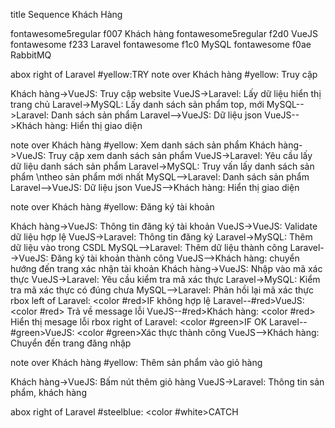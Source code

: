 title Sequence Khách Hàng


fontawesome5regular f007 Khách hàng
fontawesome5regular f2d0 VueJS
fontawesome f233 Laravel
fontawesome f1c0 MySQL
fontawesome f0ae RabbitMQ

abox right of Laravel #yellow:TRY
note over Khách hàng #yellow: Truy cập

Khách hàng->VueJS: Truy cập website
VueJS->Laravel: Lấy dữ liệu hiển thị trang chủ
Laravel->MySQL: Lấy danh sách sản phẩm top, mới
MySQL-->Laravel: Danh sách sản phẩm
Laravel-->VueJS: Dữ liệu json
VueJS-->Khách hàng: Hiển thị giao diện

note over Khách hàng #yellow: Xem danh sách sản phẩm
Khách hàng->VueJS: Truy cập xem danh sách sản phẩm
VueJS->Laravel: Yêu cầu lấy dữ liệu danh sách sản phẩm
Laravel->MySQL: Truy vấn lấy danh sách sản phẩm \ntheo sản phẩm mới nhất
MySQL-->Laravel: Danh sách sản phẩm
Laravel-->VueJS: Dữ liệu json
VueJS-->Khách hàng: Hiển thị giao diện

note over Khách hàng #yellow: Đăng ký tài khoản

Khách hàng->VueJS: Thông tin đăng ký tài khoản
VueJS->VueJS: Validate dữ liệu hợp lệ
VueJS->Laravel: Thông tin đăng ký
Laravel->MySQL: Thêm dữ liệu vào trong CSDL
MySQL-->Laravel: Thêm dữ liệu thành công
Laravel-->VueJS: Đăng ký tài khoản thành công
VueJS-->Khách hàng: chuyển hướng đến trang xác nhận tài khoản
Khách hàng->VueJS: Nhập vào mã xác thực
VueJS->Laravel: Yêu cầu kiểm tra mã xác thực
Laravel->MySQL: Kiểm tra mã xác thực có đúng chưa
MySQL-->Laravel: Phản hồi lại mã xác thực 
rbox left of Laravel: <color #red>IF không hợp lệ
Laravel--#red>VueJS: <color #red> Trả về message lỗi
VueJS--#red>Khách hàng: <color #red> Hiển thị mesage lỗi
rbox right of Laravel: <color #green>IF OK
Laravel--#green>VueJS: <color #green>Xác thực thành công
VueJS-->Khách hàng: Chuyển đến trang đăng nhập

note over Khách hàng #yellow: Thêm sản phẩm vào giỏ hàng

Khách hàng->VueJS: Bấm nút thêm giỏ hàng
VueJS->Laravel: Thông tin sản phẩm, khách hàng

abox right of Laravel #steelblue: <color #white>CATCH
